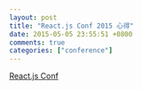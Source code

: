 ```yaml
---
layout: post
title: "React.js Conf 2015 心得"
date: 2015-05-05 23:55:51 +0800
comments: true
categories: ["conference"]
---
```



<!-- more -->


[React.js Conf]

[React.js Conf]:http://conf.reactjs.com/schedule.html